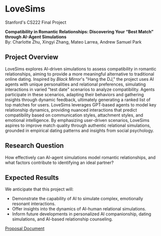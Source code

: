 # LoveSims
Stanford's CS222 Final Project

**Compatibility in Romantic Relationships: Discovering Your “Best Match” through AI-Agent Simulations**  
By: Charlotte Zhu, Xingyi Zhang, Mateo Larrea, Andrew Samuel Park

## Project Overview
LoveSims explores AI-driven simulations to assess compatibility in romantic relationships, aiming to provide a more meaningful alternative to traditional online dating. Inspired by *Black Mirror*'s "Hang the DJ," the project uses AI agents with unique personalities and relational preferences, simulating interactions in varied "test date" scenarios to analyze compatibility. Agents participate in these scenarios, adapting their behaviors and gathering insights through dynamic feedback, ultimately generating a ranked list of top matches for users. LoveSims leverages GPT-based agents to model key relationship dynamics, providing nuanced interactions that predict compatibility based on communication styles, attachment styles, and emotional intelligence. By emphasizing user-driven scenarios, LoveSims aspires to improve match quality through authentic relational simulations, grounded in empirical dating patterns and insights from social psychology.

## Research Question
How effectively can AI-agent simulations model romantic relationships, and what factors contribute to identifying an ideal partner?

## Expected Results
We anticipate that this project will:
- Demonstrate the capability of AI to simulate complex, emotionally resonant interactions.
- Offer insights into the dynamics of AI-human relational simulations.
- Inform future developments in personalized AI companionship, dating simulations, and AI-based relationship counseling.

[Proposal Document](https://docs.google.com/document/d/1t_eptHVRG8HG3ZpN9EcgMT3HyJPvA-cdw-VBTQjVEUA/edit?usp=sharing)
